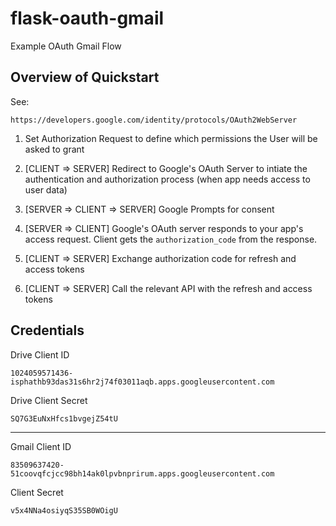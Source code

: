 # flask-oauth-gmail
Example OAuth Gmail Flow


## Overview of Quickstart
See:

    https://developers.google.com/identity/protocols/OAuth2WebServer

1. Set Authorization Request to define which permissions the User will be asked to grant

2. [CLIENT => SERVER] Redirect to Google's OAuth Server to intiate the authentication and authorization process (when app needs access to user data)

3. [SERVER => CLIENT => SERVER] Google Prompts for consent

4. [SERVER => CLIENT] Google's OAuth server responds to your app's access request. Client gets the `authorization_code` from the response.

5. [CLIENT => SERVER] Exchange authorization code for refresh and access tokens

6. [CLIENT => SERVER] Call the relevant API with the refresh and access tokens

## Credentials

Drive Client ID


    1024059571436-isphathb93das31s6hr2j74f03011aqb.apps.googleusercontent.com

Drive Client Secret

    SQ7G3EuNxHfcs1bvgejZ54tU

---

Gmail Client ID

    83509637420-51coovqfcjcc98bh14ak0lpvbnprirum.apps.googleusercontent.com

Client Secret

    v5x4NNa4osiyqS35SB0WOigU


